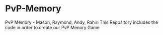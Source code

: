 # PvP-Memory
PvP Memory - Mason, Raymond, Andy, Rahiri
This Repository includes the code in order to create our PvP Menory Game

